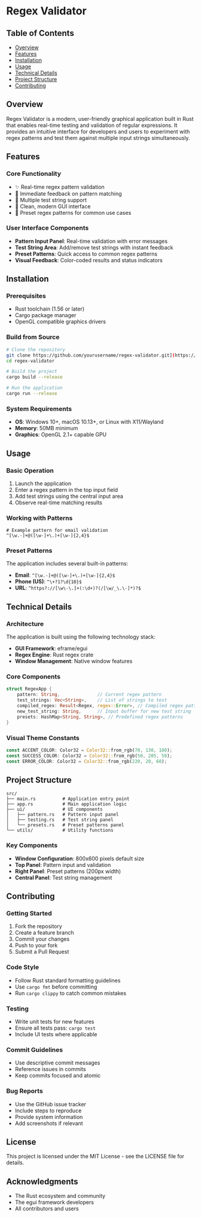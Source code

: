 # Regex Validator

## Table of Contents
- [Overview](#overview)
- [Features](#features)
- [Installation](#installation)
- [Usage](#usage)
- [Technical Details](#technical-details)
- [Project Structure](#project-structure)
- [Contributing](#contributing)

## Overview

Regex Validator is a modern, user-friendly graphical application built in Rust that enables real-time testing and validation of regular expressions. It provides an intuitive interface for developers and users to experiment with regex patterns and test them against multiple input strings simultaneously.

## Features

### Core Functionality
- ✨ Real-time regex pattern validation
- 🔄 Immediate feedback on pattern matching
- 📝 Multiple test string support
- 🎨 Clean, modern GUI interface
- 🎯 Preset regex patterns for common use cases

### User Interface Components
- **Pattern Input Panel**: Real-time validation with error messages
- **Test String Area**: Add/remove test strings with instant feedback
- **Preset Patterns**: Quick access to common regex patterns
- **Visual Feedback**: Color-coded results and status indicators

## Installation

### Prerequisites
- Rust toolchain (1.56 or later)
- Cargo package manager
- OpenGL compatible graphics drivers

### Build from Source
```bash
# Clone the repository
git clone https://github.com/yourusername/regex-validator.git](https://github.com/Jcee02/regex-validator.git
cd regex-validator

# Build the project
cargo build --release

# Run the application
cargo run --release
```

### System Requirements
- **OS**: Windows 10+, macOS 10.13+, or Linux with X11/Wayland
- **Memory**: 50MB minimum
- **Graphics**: OpenGL 2.1+ capable GPU

## Usage

### Basic Operation
1. Launch the application
2. Enter a regex pattern in the top input field
3. Add test strings using the central input area
4. Observe real-time matching results

### Working with Patterns
```
# Example pattern for email validation
^[\w.-]+@([\w-]+\.)+[\w-]{2,4}$
```

### Preset Patterns
The application includes several built-in patterns:
- **Email**: `^[\w.-]+@([\w-]+\.)+[\w-]{2,4}$`
- **Phone (US)**: `^\+?1?\d{10}$`
- **URL**: `^https?://[\w\-\.]+(:\d+)?(/[\w/_\.\-]*)?$`

## Technical Details

### Architecture
The application is built using the following technology stack:
- **GUI Framework**: eframe/egui
- **Regex Engine**: Rust regex crate
- **Window Management**: Native window features

### Core Components
```rust
struct RegexApp {
    pattern: String,              // Current regex pattern
    test_strings: Vec<String>,    // List of strings to test
    compiled_regex: Result<Regex, regex::Error>, // Compiled regex pattern
    new_test_string: String,      // Input buffer for new test string
    presets: HashMap<String, String>, // Predefined regex patterns
}
```

### Visual Theme Constants
```rust
const ACCENT_COLOR: Color32 = Color32::from_rgb(70, 130, 180);
const SUCCESS_COLOR: Color32 = Color32::from_rgb(50, 205, 50);
const ERROR_COLOR: Color32 = Color32::from_rgb(220, 20, 60);
```

## Project Structure

```
src/
├── main.rs          # Application entry point
├── app.rs           # Main application logic
├── ui/              # UI components
│   ├── pattern.rs   # Pattern input panel
│   ├── testing.rs   # Test string panel
│   └── presets.rs   # Preset patterns panel
└── utils/           # Utility functions
```

### Key Components
- **Window Configuration**: 800x600 pixels default size
- **Top Panel**: Pattern input and validation
- **Right Panel**: Preset patterns (200px width)
- **Central Panel**: Test string management

## Contributing

### Getting Started
1. Fork the repository
2. Create a feature branch
3. Commit your changes
4. Push to your fork
5. Submit a Pull Request

### Code Style
- Follow Rust standard formatting guidelines
- Use `cargo fmt` before committing
- Run `cargo clippy` to catch common mistakes

### Testing
- Write unit tests for new features
- Ensure all tests pass: `cargo test`
- Include UI tests where applicable

### Commit Guidelines
- Use descriptive commit messages
- Reference issues in commits
- Keep commits focused and atomic

### Bug Reports
- Use the GitHub issue tracker
- Include steps to reproduce
- Provide system information
- Add screenshots if relevant

## License

This project is licensed under the MIT License - see the LICENSE file for details.

## Acknowledgments

- The Rust ecosystem and community
- The egui framework developers
- All contributors and users

